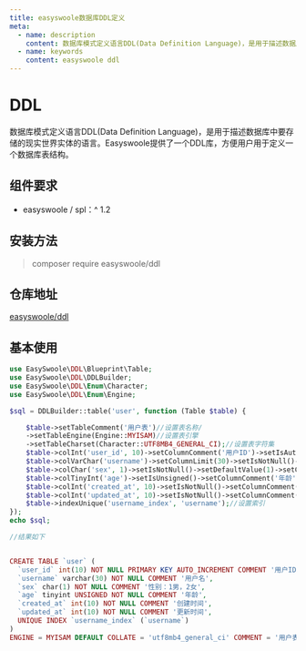 ```yaml
---
title: easyswoole数据库DDL定义
meta:
  - name: description
    content: 数据库模式定义语言DDL(Data Definition Language)，是用于描述数据库中要存储的现实世界实体的语言。easyswoole提供了一个DDL库，方便用户用于定义一个数据库表结构。
  - name: keywords
    content: easyswoole ddl
---
```


# DDL
数据库模式定义语言DDL(Data Definition Language)，是用于描述数据库中要存储的现实世界实体的语言。Easyswoole提供了一个DDL库，方便用户用于定义一个数据库表结构。

## 组件要求

- easyswoole / spl：^ 1.2

## 安装方法

> composer require easyswoole/ddl

## 仓库地址
[easyswoole/ddl](https://github.com/easy-swoole/ddl)

## 基本使用

```php
use EasySwoole\DDL\Blueprint\Table;
use EasySwoole\DDL\DDLBuilder;
use EasySwoole\DDL\Enum\Character;
use EasySwoole\DDL\Enum\Engine;

$sql = DDLBuilder::table('user', function (Table $table) {

    $table->setTableComment('用户表')//设置表名称/
    ->setTableEngine(Engine::MYISAM)//设置表引擎
    ->setTableCharset(Character::UTF8MB4_GENERAL_CI);//设置表字符集
    $table->colInt('user_id', 10)->setColumnComment('用户ID')->setIsAutoIncrement()->setIsPrimaryKey();
    $table->colVarChar('username')->setColumnLimit(30)->setIsNotNull()->setColumnComment('用户名');
    $table->colChar('sex', 1)->setIsNotNull()->setDefaultValue(1)->setColumnComment('性别：1男，2女');
    $table->colTinyInt('age')->setIsUnsigned()->setColumnComment('年龄')->setIsNotNull();
    $table->colInt('created_at', 10)->setIsNotNull()->setColumnComment('创建时间');
    $table->colInt('updated_at', 10)->setIsNotNull()->setColumnComment('更新时间');
    $table->indexUnique('username_index', 'username');//设置索引
});
echo $sql;

//结果如下


CREATE TABLE `user` (
  `user_id` int(10) NOT NULL PRIMARY KEY AUTO_INCREMENT COMMENT '用户ID',
  `username` varchar(30) NOT NULL COMMENT '用户名',
  `sex` char(1) NOT NULL COMMENT '性别：1男，2女',
  `age` tinyint UNSIGNED NOT NULL COMMENT '年龄',
  `created_at` int(10) NOT NULL COMMENT '创建时间',
  `updated_at` int(10) NOT NULL COMMENT '更新时间',
  UNIQUE INDEX `username_index` (`username`)
)
ENGINE = MYISAM DEFAULT COLLATE = 'utf8mb4_general_ci' COMMENT = '用户表';

```
